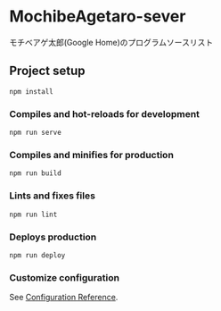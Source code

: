 # MochibeAgetaro-sever
モチベアゲ太郎(Google Home)のプログラムソースリスト

## Project setup
```
npm install
```

### Compiles and hot-reloads for development
```
npm run serve
```

### Compiles and minifies for production
```
npm run build
```

### Lints and fixes files
```
npm run lint
```

### Deploys production
```
npm run deploy
```

### Customize configuration
See [Configuration Reference](hhttps://firebase.google.com/docs/cli?hl=ja).
